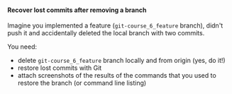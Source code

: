 #### Recover lost commits after removing a branch

Imagine you implemented a feature (`git-course_6_feature` branch), didn't push it and accidentally deleted the local branch with two commits.

You need:
- delete `git-course_6_feature` branch locally and from origin (yes, do it!)
- restore lost commits with Git
- attach screenshots of the results of the commands that you used to restore the branch (or command line listing)
